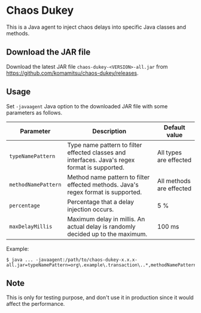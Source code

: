 # Chaos Dukey

This is a Java agent to inject chaos delays into specific Java classes and methods.

## Download the JAR file

Download the latest JAR file `chaos-dukey-<VERSION>-all.jar` from https://github.com/komamitsu/chaos-dukey/releases.

## Usage

Set `-javaagent` Java option to the downloaded JAR file with some parameters as follows.

| Parameter | Description | Default value |
| ---- | ---- | ---- |
| `typeNamePattern` | Type name pattern to filter effected classes and interfaces. Java's regex format is supported. | All types are effected |
| `methodNamePattern` | Method name pattern to filter effected methods. Java's regex format is supported. | All methods are effected |
| `percentage` | Percentage that a delay injection occurs. | 5 % |
| `maxDelayMillis` | Maximum delay in millis. An actual delay is randomly decided up to the maximum. | 100 ms |

Example:
```
$ java ... -javaagent:/path/to/chaos-dukey-x.x.x-all.jar=typeNamePattern=org\.example\.transaction\..*,methodNamePattern=.*Update,percentage=15,maxDelayMillis=250
```

## Note

This is only for testing purpose, and don't use it in production since it would affect the performance.


